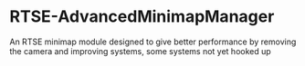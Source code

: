 # RTSE-AdvancedMinimapManager
An RTSE minimap module designed to give better performance by removing the camera and improving systems, some systems not yet hooked up
